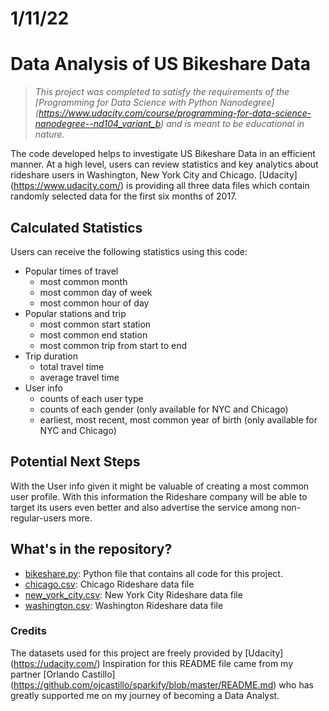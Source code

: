# 1/11/22
# Data Analysis of US Bikeshare Data

> *This project was completed to satisfy the requirements of the [Programming for Data Science with Python Nanodegree] (https://www.udacity.com/course/programming-for-data-science-nanodegree--nd104_variant_b) and is meant to be educational in nature.*

The code developed helps to investigate US Bikeshare Data in an efficient manner. At a high level,
users can review statistics and key analytics about rideshare users in Washington, New York City and Chicago. [Udacity] (https://www.udacity.com/) is providing all three data files which contain randomly selected data for the first six months of 2017.

## Calculated Statistics

Users can receive the following statistics using this code:

- Popular times of travel
  - most common month
  - most common day of week
  - most common hour of day
- Popular stations and trip
  - most common start station
  - most common end station
  - most common trip from start to end
- Trip duration
  - total travel time
  - average travel time
- User info
  - counts of each user type
  - counts of each gender (only available for NYC and Chicago)
  - earliest, most recent, most common year of birth (only available for NYC and Chicago)

## Potential Next Steps

With the User info given it might be valuable of creating a most common user profile. With
this information the Rideshare company will be able to target its users even better and
also advertise the service among non-regular-users more. 


## What's in the repository?

- [bikeshare.py](./bikeshare.py): Python file that contains all code for this project.
- [chicago.csv](.chicago.csv): Chicago Rideshare data file
- [new_york_city.csv](.new_york_city.csv): New York City Rideshare data file
- [washington.csv](.washington.csv): Washington Rideshare data file

### Credits
The datasets used for this project are freely provided by [Udacity] (https://udacity.com/)
Inspiration for this README file came from my partner [Orlando Castillo] (https://github.com/ojcastillo/sparkify/blob/master/README.md) who has greatly supported me on my journey of
becoming a Data Analyst.
